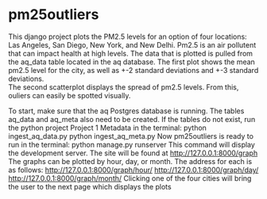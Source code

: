 # pm25outliers
This django project plots the PM2.5 levels for an option of four locations: Las Angeles, San Diego, New York, and New Delhi. Pm2.5 is an air pollutent that can impact health at high levels.
The data that is plotted is pulled from the aq_data table located in the aq database.
The first plot shows the mean pm2.5 level for the city, as well as +-2 standard deviations and +-3 standard deviations.  
The second scatterplot displays the spread of pm2.5 levels.  From this, ouliers can easily be spotted visually.

To start, make sure that the aq Postgres database is running.
The tables aq_data and aq_meta also need to be created. If the tables do not exist,
run the python project Project 1 Metadata in the terminal:
    python ingest_aq_data.py
    python ingest_aq_meta.py
Now pm25outliers is ready to run in the terminal:
    python manage.py runserver 
This command will display the development server.  The site will be found at 
    http://127.0.0.1:8000/graph
The graphs can be plotted by hour, day, or month.  The address for each is as follows: 
    http://127.0.0.1:8000/graph/hour/
    http://127.0.0.1:8000/graph/day/
    http://127.0.0.1:8000/graph/month/
Clicking one of the four cities will bring the user to the next page which displays the plots
    
